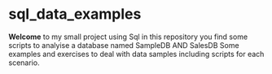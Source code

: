 # sql_data_examples
**Welcome** to my small project using Sql in this repository you find some scripts to analyise a database named SampleDB AND SalesDB
Some examples and exercises to deal with data samples including scripts for each scenario.
